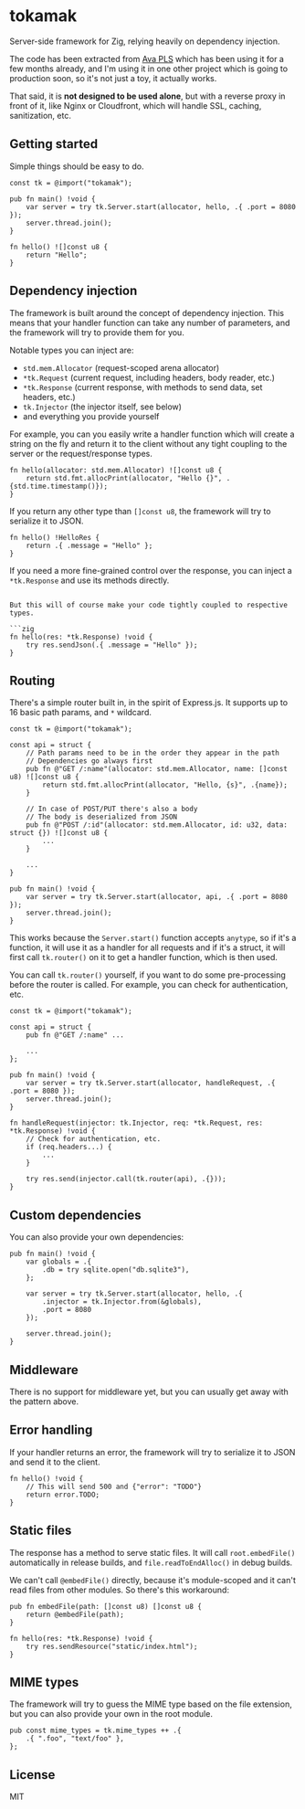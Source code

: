 # tokamak

Server-side framework for Zig, relying heavily on dependency injection.

The code has been extracted from [Ava PLS](https://github.com/cztomsik/ava)
which has been using it for a few months already, and I'm using it in one other
project which is going to production soon, so it's not just a toy, it actually
works.

That said, it is **not designed to be used alone**, but with a reverse proxy in
front of it, like Nginx or Cloudfront, which will handle SSL, caching,
sanitization, etc.

## Getting started

Simple things should be easy to do.

```zig
const tk = @import("tokamak");

pub fn main() !void {
    var server = try tk.Server.start(allocator, hello, .{ .port = 8080 });
    server.thread.join();
}

fn hello() ![]const u8 {
    return "Hello";
}
```

## Dependency injection

The framework is built around the concept of dependency injection.
This means that your handler function can take any number of parameters, and the
framework will try to provide them for you.

Notable types you can inject are:

- `std.mem.Allocator` (request-scoped arena allocator)
- `*tk.Request` (current request, including headers, body reader, etc.)
- `*tk.Response` (current response, with methods to send data, set headers, etc.)
- `tk.Injector` (the injector itself, see below)
- and everything you provide yourself

For example, you can you easily write a handler function which will create a
string on the fly and return it to the client without any tight coupling to the server or the request/response types.

```zig
fn hello(allocator: std.mem.Allocator) ![]const u8 {
    return std.fmt.allocPrint(allocator, "Hello {}", .{std.time.timestamp()});
}
```

If you return any other type than `[]const u8`, the framework will try to
serialize it to JSON.

```zig
fn hello() !HelloRes {
    return .{ .message = "Hello" };
}
```

If you need a more fine-grained control over the response, you can inject a
`*tk.Response` and use its methods directly.

````zig

But this will of course make your code tightly coupled to respective types.

```zig
fn hello(res: *tk.Response) !void {
    try res.sendJson(.{ .message = "Hello" });
}
````

## Routing

There's a simple router built in, in the spirit of Express.js. It supports
up to 16 basic path params, and `*` wildcard.

```zig
const tk = @import("tokamak");

const api = struct {
    // Path params need to be in the order they appear in the path
    // Dependencies go always first
    pub fn @"GET /:name"(allocator: std.mem.Allocator, name: []const u8) ![]const u8 {
        return std.fmt.allocPrint(allocator, "Hello, {s}", .{name});
    }

    // In case of POST/PUT there's also a body
    // The body is deserialized from JSON
    pub fn @"POST /:id"(allocator: std.mem.Allocator, id: u32, data: struct {}) ![]const u8 {
        ...
    }

    ...
}

pub fn main() !void {
    var server = try tk.Server.start(allocator, api, .{ .port = 8080 });
    server.thread.join();
}
```

This works because the `Server.start()` function accepts `anytype`, so if it's
a function, it will use it as a handler for all requests and if it's a struct,
it will first call `tk.router()` on it to get a handler function, which is then
used.

You can call `tk.router()` yourself, if you want to do some pre-processing before
the router is called. For example, you can check for authentication, etc.

```zig
const tk = @import("tokamak");

const api = struct {
    pub fn @"GET /:name" ...

    ...
};

pub fn main() !void {
    var server = try tk.Server.start(allocator, handleRequest, .{ .port = 8080 });
    server.thread.join();
}

fn handleRequest(injector: tk.Injector, req: *tk.Request, res: *tk.Response) !void {
    // Check for authentication, etc.
    if (req.headers...) {
        ...
    }

    try res.send(injector.call(tk.router(api), .{}));
}
```

## Custom dependencies

You can also provide your own dependencies:

```zig
pub fn main() !void {
    var globals = .{
        .db = try sqlite.open("db.sqlite3"),
    };

    var server = try tk.Server.start(allocator, hello, .{
        .injector = tk.Injector.from(&globals),
        .port = 8080
    });

    server.thread.join();
}
```

## Middleware

There is no support for middleware yet, but you can usually get away with
the pattern above.

## Error handling

If your handler returns an error, the framework will try to serialize it to
JSON and send it to the client.

```zig
fn hello() !void {
    // This will send 500 and {"error": "TODO"}
    return error.TODO;
}
```

## Static files

The response has a method to serve static files. It will call `root.embedFile()`
automatically in release builds, and `file.readToEndAlloc()` in debug builds.

We can't call `@embedFile()` directly, because it's module-scoped and it can't
read files from other modules. So there's this workaround:

```zig
pub fn embedFile(path: []const u8) []const u8 {
    return @embedFile(path);
}

fn hello(res: *tk.Response) !void {
    try res.sendResource("static/index.html");
}
```

## MIME types

The framework will try to guess the MIME type based on the file extension, but
you can also provide your own in the root module.

```zig
pub const mime_types = tk.mime_types ++ .{
    .{ ".foo", "text/foo" },
};
```

## License

MIT
